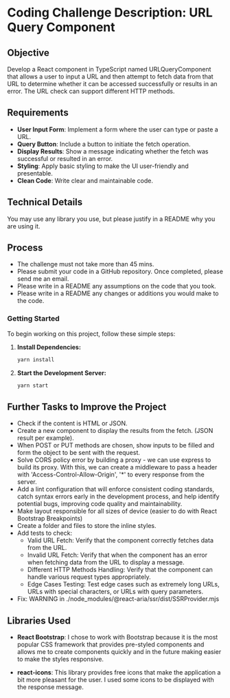 # Coding Challenge Description: URL Query Component

## Objective

Develop a React component in TypeScript named URLQueryComponent that allows a user to input a URL and then attempt to fetch data from that URL to determine whether it can be accessed successfully or results in an error. The URL check can support different HTTP methods.

## Requirements

- **User Input Form**: Implement a form where the user can type or paste a URL.
- **Query Button**: Include a button to initiate the fetch operation.
- **Display Results**: Show a message indicating whether the fetch was successful or resulted in an error.
- **Styling**: Apply basic styling to make the UI user-friendly and presentable.
- **Clean Code**: Write clear and maintainable code.

## Technical Details

You may use any library you use, but please justify in a README why you are using it.

## Process

- The challenge must not take more than 45 mins.
- Please submit your code in a GitHub repository. Once completed, please send me an email.
- Please write in a README any assumptions on the code that you took.
- Please write in a README any changes or additions you would make to the code.

### Getting Started

To begin working on this project, follow these simple steps:

1. **Install Dependencies:**

   ```bash
   yarn install
   ```

2. **Start the Development Server:**
   ```bash
   yarn start
   ```

## Further Tasks to Improve the Project

- Check if the content is HTML or JSON.
- Create a new component to display the results from the fetch. (JSON result per example).
- When POST or PUT methods are chosen, show inputs to be filled and form the object to be sent with the request.
- Solve CORS policy error by building a proxy - we can use express to build its proxy. With this, we can create a middleware to pass a header with 'Access-Control-Allow-Origin', '*' to every response from the server.
- Add a lint configuration that will enforce consistent coding standards, catch syntax errors early in the development process, and help identify potential bugs, improving code quality and maintainability.
- Make layout responsible for all sizes of device (easier to do with React Bootstrap Breakpoints)
- Create a folder and files to store the inline styles.
- Add tests to check:
  - Valid URL Fetch: Verify that the component correctly fetches data from the URL.
  - Invalid URL Fetch: Verify that when the component has an error when fetching data from the URL to display a message.
  - Different HTTP Methods Handling: Verify that the component can handle various request types appropriately.
  - Edge Cases Testing: Test edge cases such as extremely long URLs, URLs with special characters, or URLs with query parameters.
- Fix: WARNING in ./node_modules/@react-aria/ssr/dist/SSRProvider.mjs

## Libraries Used

- **React Bootstrap**: I chose to work with Bootstrap because it is the most popular CSS framework that provides pre-styled components and allows me to create components quickly and in the future making easier to make the styles responsive.

- **react-icons**: This library provides free icons that make the application a bit more pleasant for the user. I used some icons to be displayed with the response message.
